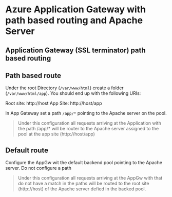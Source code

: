 # Azure Application Gateway with path based routing and Apache Server

## Application Gateway (SSL terminator) path based routing

## Path based route

Under the root Directory (```/var/www/html```) create a folder (```/var/www/html/app```). You should end up with the following URIs:

Root site: http://host
App Site: http://host/app

In App Gateway set a path ```/app/*``` pointing to the Apache server on the pool.

> Under this configuration all requests arriving at the Application with the path /app/* will be router to the Apache server assigned to the pool at the app site (http://host/app)

## Default route

Configure the AppGw wit the default backend pool pointing to the Apache server.
Do not configure a path

> Under this configuration all requests arriving at the AppGw with that do not have a match in the paths will be routed to the root site (http://host) of the Apache server defied in the backed pool.
